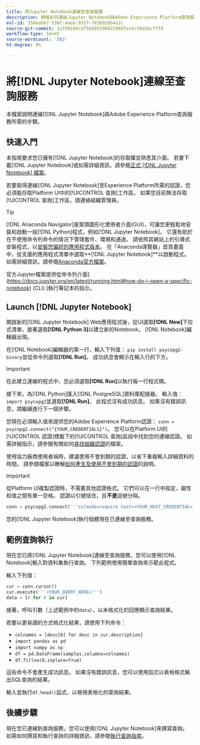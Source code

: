 ```yaml
---
title: 將Jupyter Notebook連線至查詢服務
description: 瞭解如何連結Jupyter Notebook與Adobe Experience Platform查詢服務。
exl-id: 358eab67-538f-4ada-931f-783b92db4a1c
source-git-commit: 1af89160cbf5b689396921869fec6c30a5bcfff0
workflow-type: tm+mt
source-wordcount: '563'
ht-degree: 0%

---
```


# 將[!DNL Jupyter Notebook]連線至查詢服務

本檔案說明連線[!DNL Jupyter Notebook]與Adobe Experience Platform查詢服務所需的步驟。

## 快速入門

本指南要求您已擁有[!DNL Jupyter Notebook]的存取權並熟悉其介面。 若要下載[!DNL Jupyter Notebook]或如需詳細資訊，請參閱[正式 [!DNL Jupyter Notebook] 檔案](https://jupyter.org/)。

若要取得連線[!DNL Jupyter Notebook]至Experience Platform所需的認證，您必須能存取Platform UI中的[!UICONTROL 查詢]工作區。 如果您目前無法存取[!UICONTROL 查詢]工作區，請連絡組織管理員。

>[!TIP]
>
>[!DNL Anaconda Navigator]是案頭圖形化使用者介面(GUI)，可讓您更輕鬆地安裝和啟動一般[!DNL Python]程式，例如[!DNL Jupyter Notebook]。 它還有助於在不使用命令列命令的情況下管理套件、環境和通道。
>請依照其網站上的引導式安裝程式，以[安裝您偏好的應用程式版本](https://docs.anaconda.com/anaconda/install/)。
>在「Anaconda導覽器」首頁畫面中，從支援的應用程式清單中選取&#x200B;**[!DNL Jupyter Notebook]**以啟動程式。
>如需詳細資訊，請參閱[Anaconda官方檔案](https://docs.anaconda.com/anaconda/navigator/)。

官方Jupyter檔案提供從命令列介面](https://docs.jupyter.org/en/latest/running.html#how-do-i-open-a-specific-notebook) (CLI) [執行筆記本的指示。

## Launch [!DNL Jupyter Notebook]

開啟新的[!DNL Jupyter Notebook] Web應用程式後，從UI選取&#x200B;**[!DNL New]**&#x200B;下拉式清單，接著選取&#x200B;**[!DNL Python 3]**&#x200B;以建立新的Notebook。 [!DNL Notebook]編輯器出現。

在[!DNL Notebook]編輯器的第一行，輸入下列值： `pip install psycopg2-binary`並從命令列選取&#x200B;**[!DNL Run]**。 成功訊息會顯示在輸入行的下方。

>[!IMPORTANT]
>
>在此建立連線的程式中，您必須選取&#x200B;**[!DNL Run]**&#x200B;以執行每一行程式碼。

接下來，為[!DNL Python]匯入[!DNL PostgreSQL]資料庫配接器。 輸入值： `import psycopg2`並選取&#x200B;**[!DNL Run]**。 此程式沒有成功訊息。 如果沒有錯誤訊息，請繼續進行下一個步驟。

您現在必須輸入值來提供您的Adobe Experience Platform認證： `conn = psycopg2.connect("{YOUR_CREDENTIALS}")`。 您可以在Platform UI的[!UICONTROL 認證]標籤下的[!UICONTROL 查詢]區段中找到您的連線認證。 如需詳細指示，請參閱有關如何[尋找組織認證](../ui/credentials.md)的檔案。

使用協力廠商使用者端時，建議使用不會到期的認證，以省下重複輸入詳細資料的時間。 請參閱檔案以瞭解[如何產生及使用不會到期的認證](../ui/credentials.md#non-expiring-credentials)的說明。

>[!IMPORTANT]
>
>從Platform UI複製認證時，不需要其他認證格式。 它們可以在一行中指定，屬性和值之間有單一空格。 認證以引號括住，且&#x200B;**不是**&#x200B;逗號分隔。

```python
conn = psycopg2.connect('''sslmode=require host=<YOUR_HOST_CREDENTIAL> port=80 dbname=prod:all user=<YOUR_ORGANIZATION_ID> password=<YOUR_PASSWORD>''')"
```

您的[!DNL Jupyter Notebook]執行個體現在已連線至查詢服務。

## 範例查詢執行

現在您已將[!DNL Jupyter Notebook]連線至查詢服務，您可以使用[!DNL Notebook]輸入對資料集執行查詢。 下列範例使用簡單查詢來示範此程式。

輸入下列值：

```python
cur = conn.cursor()
cur.execute('''<YOUR_QUERY_HERE>''')
data = [r for r in cur]
```

接著，呼叫引數（上述範例中的`data`），以未格式化的回應顯示查詢結果。

若要以更易讀的方式格式化結果，請使用下列命令：

- `colnames = [desc[0] for desc in cur.description]`
- `import pandas as pd`
- `import numpy as np`
- `df = pd.DataFrame(samples,columns=colnames)`
- `df.fillna(0,inplace=True)`

這些命令不會產生成功訊息。 如果沒有錯誤訊息，您可以使用函式以表格格式輸出SQL查詢的結果。

輸入並執行`df.head()`函式，以檢視表格化的查詢結果。

## 後續步驟

現在您已連線到查詢服務，您可以使用[!DNL Jupyter Notebook]來撰寫查詢。 如需如何撰寫和執行查詢的詳細資訊，請參閱[執行查詢指南](../best-practices/writing-queries.md)。
